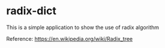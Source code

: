 # radix-dict
This is a simple application to show the use of radix algorithm

Reference: https://en.wikipedia.org/wiki/Radix_tree
